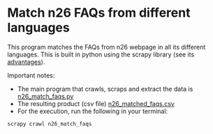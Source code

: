 # Match n26 FAQs from different languages

This program matches the FAQs from n26 webpage in all its different languages. This is built in python using the scrapy library (see its [advantages](https://www.analyticsvidhya.com/blog/2020/04/5-popular-python-libraries-web-scraping/)).

Important notes:
- The main program that crawls, scraps and extract the data is [n26_match_faqs.py](https://github.com/EvyW/scraping_faqs_n26/blob/master/n26_link_faqs/spiders/n26_match_faqs.py)
- The resulting product (csv file) [n26_matched_faqs.csv](https://github.com/EvyW/scraping_faqs_n26/blob/master/n26_matched_faqs.csv)
- For the execution, run the following in your terminal:

```
scrapy crawl n26_match_faqs

```
